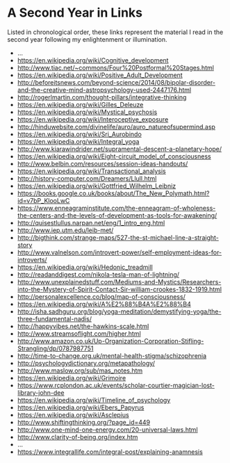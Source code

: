 A Second Year in Links
======================

Listed in chronological order, these links represent the material I read in the
second year following my enlightenment or illumination.

* ...
* https://en.wikipedia.org/wiki/Cognitive_development
* http://www.tiac.net/~commons/Four%20Postformal%20Stages.html
* https://en.wikipedia.org/wiki/Positive_Adult_Development
* http://beforeitsnews.com/beyond-science/2014/08/bipolar-disorder-and-the-creative-mind-astropsychology-used-2447176.html
* http://rogerlmartin.com/thought-pillars/integrative-thinking
* https://en.wikipedia.org/wiki/Gilles_Deleuze
* https://en.wikipedia.org/wiki/Mystical_psychosis
* https://en.wikipedia.org/wiki/Interoceptive_exposure
* http://hinduwebsite.com/divinelife/auro/auro_natureofsupermind.asp
* https://en.wikipedia.org/wiki/Sri_Aurobindo
* https://en.wikipedia.org/wiki/Integral_yoga
* http://www.kiarawindrider.net/supramental-descent-a-planetary-hope/
* https://en.wikipedia.org/wiki/Eight-circuit_model_of_consciousness
* http://www.belbin.com/resources/session-ideas-handouts/
* https://en.wikipedia.org/wiki/Transactional_analysis
* http://history-computer.com/Dreamers/Llull.html
* https://en.wikipedia.org/wiki/Gottfried_Wilhelm_Leibniz
* https://books.google.co.uk/books/about/The_New_Polymath.html?id=v7bP_KlooLwC
* https://www.enneagraminstitute.com/the-enneagram-of-wholeness-the-centers-and-the-levels-of-development-as-tools-for-awakening/
* http://quisestlullus.narpan.net/eng/1_intro_eng.html
* http://www.iep.utm.edu/leib-met/
* http://bigthink.com/strange-maps/527-the-st-michael-line-a-straight-story
* http://www.valnelson.com/introvert-power/self-employment-ideas-for-introverts/
* https://en.wikipedia.org/wiki/Hedonic_treadmill
* http://readanddigest.com/nikola-tesla-man-of-lightning/
* http://www.unexplainedstuff.com/Mediums-and-Mystics/Researchers-into-the-Mystery-of-Spirit-Contact-Sir-william-crookes-1832-1919.html
* http://personalexcellence.co/blog/map-of-consciousness/
* https://en.wikipedia.org/wiki/A%E2%88%B4A%E2%88%B4
* http://isha.sadhguru.org/blog/yoga-meditation/demystifying-yoga/the-three-fundamental-nadis/
* http://happyvibes.net/the-hawkins-scale.html
* http://www.streamsoflight.com/higher.html
* http://www.amazon.co.uk/Up-Organization-Corporation-Stifling-Strangling/dp/0787987751
* http://time-to-change.org.uk/mental-health-stigma/schizophrenia
* http://psychologydictionary.org/metapathology/
* http://www.maslow.org/sub/mas_notes.htm
* https://en.wikipedia.org/wiki/Grimoire
* https://www.rcplondon.ac.uk/events/scholar-courtier-magician-lost-library-john-dee
* https://en.wikipedia.org/wiki/Timeline_of_psychology
* https://en.wikipedia.org/wiki/Ebers_Papyrus
* https://en.wikipedia.org/wiki/Asclepius
* http://www.shiftingthinking.org/?page_id=449
* http://www.one-mind-one-energy.com/20-universal-laws.html
* http://www.clarity-of-being.org/index.htm
* ...
* https://www.integrallife.com/integral-post/explaining-anamnesis
